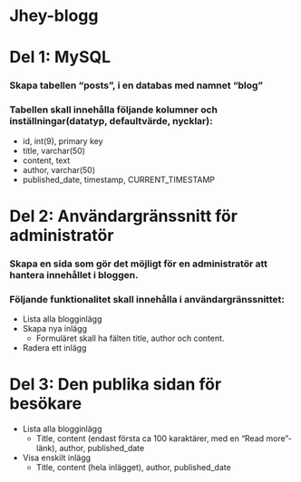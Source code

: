 # Jhey-blogg

# Del 1: MySQL
### Skapa tabellen “posts”, i en databas med namnet “blog”

### Tabellen skall innehålla följande kolumner och inställningar(datatyp, defaultvärde, nycklar):

  - id, int(9), primary key
  - title, varchar(50)
  - content, text
  - author, varchar(50)
  - published_date, timestamp, CURRENT_TIMESTAMP
  
# Del 2: Användargränssnitt för administratör
### Skapa en sida som gör det möjligt för en administratör att hantera innehållet i bloggen. 

### Följande funktionalitet skall innehålla i användargränssnittet:

  - Lista alla blogginlägg
  - Skapa nya inlägg  
    - Formuläret skall ha fälten title, author och content.
  - Radera ett inlägg
  
# Del 3: Den publika sidan för besökare

- Lista alla blogginlägg
    - Title, content (endast första ca 100 karaktärer, med en “Read more”-länk), author, published_date
- Visa enskilt inlägg
    - Title, content (hela inlägget), author, published_date
